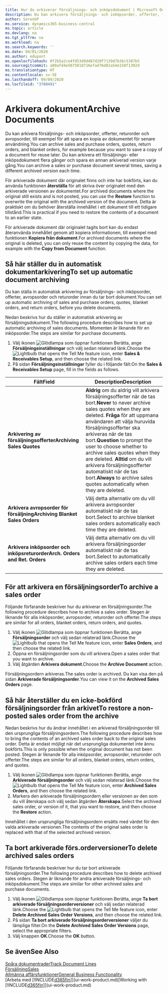 ```yaml
---
title: Hur du arkiverar försäljnings- och inköpsdokument | Microsoft Docs
description: Du kan arkivera försäljnings- och inköpsorder, offerter, försäljningsreturorder och avropsorder, och du kan använda arkiverade dokumentet för att återskapa dokumentet som det arkiverades från.
author: SorenGP
ms.service: dynamics365-business-central
ms.topic: article
ms.devlang: na
ms.tgt_pltfrm: na
ms.workload: na
ms.search.keywords: ''
ms.date: 04/01/2020
ms.author: edupont
ms.openlocfilehash: 0f2b5a2ce4fd53d9d487d20f7139d7b36c5387b5
ms.sourcegitcommit: a80afd4e5075018716efad76d82a54e158f1392d
ms.translationtype: HT
ms.contentlocale: sv-SE
ms.lasthandoff: 09/09/2020
ms.locfileid: "3780491"
---
```

# <a name="archive-documents"></a><span data-ttu-id="da66e-103">Arkivera dokument</span><span class="sxs-lookup"><span data-stu-id="da66e-103">Archive Documents</span></span>
<span data-ttu-id="da66e-104">Du kan arkivera försäljnings- och inköpsorder, offerter, returorder och avropsorder, till exempel för att spara en kopia av dokumentet för senare användning.</span><span class="sxs-lookup"><span data-stu-id="da66e-104">You can archive sales and purchase orders, quotes, return orders, and blanket orders, for example because you want to save a copy of a document for reuse later.</span></span> <span data-ttu-id="da66e-105">Du kan arkivera ett försäljnings- eller inköpsdokument flera gånger och spara en annan arkiverad version varje gång.</span><span class="sxs-lookup"><span data-stu-id="da66e-105">You can archive a sales or purchase document several times, saving a different archived version each time.</span></span>

<span data-ttu-id="da66e-106">För arkiverade dokument där originalet finns och inte har bokförts, kan du använda funktionen **återställa** för att skriva över originalet med den arkiverade versionen av dokumentet.</span><span class="sxs-lookup"><span data-stu-id="da66e-106">For archived documents where the original still exists and is not posted, you can use the **Restore** function to overwrite the original with the archived version of the document.</span></span> <span data-ttu-id="da66e-107">Detta är praktiskt om du behöver återställa innehållet i ett dokument till ett tidigare tillstånd.</span><span class="sxs-lookup"><span data-stu-id="da66e-107">This is practical if you need to restore the contents of a document to an earlier state.</span></span>

<span data-ttu-id="da66e-108">För arkiverade dokument där originalet tagits bort kan du endast återanvända innehållet genom att kopiera informationen, till exempel med funktionen **Kopiera från dokument**.</span><span class="sxs-lookup"><span data-stu-id="da66e-108">For archived documents where the original is deleted, you can only reuse the content by copying the data, for example with the **Copy from Document** function.</span></span>   

## <a name="to-set-up-automatic-document-archiving"></a><span data-ttu-id="da66e-109">Så här ställer du in automatisk dokumentarkivering</span><span class="sxs-lookup"><span data-stu-id="da66e-109">To set up automatic document archiving</span></span>  
<span data-ttu-id="da66e-110">Du kan ställa in automatisk arkivering av försäljnings- och inköpsorder, offerter, avropsorder och returorder innan du tar bort dokument.</span><span class="sxs-lookup"><span data-stu-id="da66e-110">You can set up automatic archiving of sales and purchase orders, quotes, blanket orders, and return orders, before you delete documents.</span></span>

<span data-ttu-id="da66e-111">Nedan beskrivs hur du ställer in automatisk arkivering av försäljningsdokument.</span><span class="sxs-lookup"><span data-stu-id="da66e-111">The following procedure describes how to set up automatic archiving of sales documents.</span></span> <span data-ttu-id="da66e-112">Momenten är liknande för en inköpsorder.</span><span class="sxs-lookup"><span data-stu-id="da66e-112">The steps are similar for purchase documents.</span></span>
1.  <span data-ttu-id="da66e-113">Välj ikonen ![Glödlampa som öppnar funktionen Berätta](media/ui-search/search_small.png "Berätta vad du vill göra"), ange **Försäljningsinställningar** och välj sedan relaterad länk.</span><span class="sxs-lookup"><span data-stu-id="da66e-113">Choose the ![Lightbulb that opens the Tell Me feature](media/ui-search/search_small.png "Tell me what you want to do") icon, enter **Sales & Receivables Setup**, and then choose the related link.</span></span>
2. <span data-ttu-id="da66e-114">På sidan **Försäljningsinställningar** fyller du i följande fält:</span><span class="sxs-lookup"><span data-stu-id="da66e-114">On the **Sales & Receivables Setup** page, fill in the fields as follows.</span></span>

|<span data-ttu-id="da66e-115">Fält</span><span class="sxs-lookup"><span data-stu-id="da66e-115">Field</span></span>|<span data-ttu-id="da66e-116">Description</span><span class="sxs-lookup"><span data-stu-id="da66e-116">Description</span></span>|
|-----|-----------|
|<span data-ttu-id="da66e-117">**Arkivering av försäljningsofferter**</span><span class="sxs-lookup"><span data-stu-id="da66e-117">**Archiving Sales Quotes**</span></span>|<span data-ttu-id="da66e-118">**Aldrig** om du aldrig vill arkivera försäljningsofferter när de tas bort.</span><span class="sxs-lookup"><span data-stu-id="da66e-118">**Never** to never archive sales quotes when they are deleted.</span></span> <span data-ttu-id="da66e-119">**Fråga** för att uppmana användaren att välja huruvida försäljningsofferter ska arkiveras när de tas bort.</span><span class="sxs-lookup"><span data-stu-id="da66e-119">**Question** to prompt the user to choose whether to archive sales quotes when they are deleted.</span></span> <span data-ttu-id="da66e-120">**Alltid** om du vill arkivera försäljningsofferter automatiskt när de tas bort.</span><span class="sxs-lookup"><span data-stu-id="da66e-120">**Always** to archive sales quotes automatically when they are deleted.</span></span>|
|<span data-ttu-id="da66e-121">**Arkivera avropsorder för försäljning**</span><span class="sxs-lookup"><span data-stu-id="da66e-121">**Archiving Blanket Sales Orders**</span></span>|<span data-ttu-id="da66e-122">Välj detta alternativ om du vill arkivera avropsorder automatiskt när de tas bort.</span><span class="sxs-lookup"><span data-stu-id="da66e-122">Select to archive blanket sales orders automatically each time they are deleted.</span></span>|
|<span data-ttu-id="da66e-123">**Arkivera inköpsorder och inköpsreturorder**</span><span class="sxs-lookup"><span data-stu-id="da66e-123">**Arch. Orders and Ret. Orders**</span></span>|<span data-ttu-id="da66e-124">Välj detta alternativ om du vill arkivera försäljningsorder automatiskt när de tas bort.</span><span class="sxs-lookup"><span data-stu-id="da66e-124">Select to automatically archive sales orders each time they are deleted.</span></span>|

## <a name="to-archive-a-sales-order"></a><span data-ttu-id="da66e-125">För att arkivera en försäljningsorder</span><span class="sxs-lookup"><span data-stu-id="da66e-125">To archive a sales order</span></span>
<span data-ttu-id="da66e-126">Följande förfarande beskriver hur du arkiverar en försäljningsorder.</span><span class="sxs-lookup"><span data-stu-id="da66e-126">The following procedure describes how to archive a sales order.</span></span> <span data-ttu-id="da66e-127">Stegen är liknande för alla inköpsorder, avropsorder, returorder och offerter.</span><span class="sxs-lookup"><span data-stu-id="da66e-127">The steps are similar for all orders, blanket orders, return orders, and quotes.</span></span>

1.  <span data-ttu-id="da66e-128">Välj ikonen ![Glödlampa som öppnar funktionen Berätta](media/ui-search/search_small.png "Berätta vad du vill göra"), ange **Försäljningsorder** och välj sedan relaterad länk.</span><span class="sxs-lookup"><span data-stu-id="da66e-128">Choose the ![Lightbulb that opens the Tell Me feature](media/ui-search/search_small.png "Tell me what you want to do") icon, enter **Sales Orders**, and then choose the related link.</span></span>  
2.  <span data-ttu-id="da66e-129">Öppna en försäljningsorder som du vill arkivera.</span><span class="sxs-lookup"><span data-stu-id="da66e-129">Open a sales order that you want to archive.</span></span>  
3.  <span data-ttu-id="da66e-130">Välj åtgärden **Arkivera dokument**.</span><span class="sxs-lookup"><span data-stu-id="da66e-130">Choose the **Archive Document** action.</span></span>

<span data-ttu-id="da66e-131">Försäljningsordern arkiveras.</span><span class="sxs-lookup"><span data-stu-id="da66e-131">The sales order is archived.</span></span> <span data-ttu-id="da66e-132">Du kan visa den på sidan **Arkiverade försäljningsorder**.</span><span class="sxs-lookup"><span data-stu-id="da66e-132">You can view it on the **Archived Sales Orders** page.</span></span>

## <a name="to-restore-a-non-posted-sales-order-from-the-archive"></a><span data-ttu-id="da66e-133">Så här återställer du en icke-bokförd försäljningsorder från arkivet</span><span class="sxs-lookup"><span data-stu-id="da66e-133">To restore a non-posted sales order from the archive</span></span>
<span data-ttu-id="da66e-134">Nedan beskrivs hur du ändrar innehållet i en arkiverad försäljningsorder till den ursprungliga försäljningsordern.</span><span class="sxs-lookup"><span data-stu-id="da66e-134">The following procedure describes how to bring the contents of an archived sales order back to the original sales order.</span></span> <span data-ttu-id="da66e-135">Detta är endast möjligt när det ursprungliga dokumentet inte ännu bokförts.</span><span class="sxs-lookup"><span data-stu-id="da66e-135">This is only possible when the original document has not been posted.</span></span> <span data-ttu-id="da66e-136">Stegen är liknande för alla inköpsorder, avropsorder, returorder och offerter.</span><span class="sxs-lookup"><span data-stu-id="da66e-136">The steps are similar for all orders, blanket orders, return orders, and quotes.</span></span>

1. <span data-ttu-id="da66e-137">Välj ikonen ![Glödlampa som öppnar funktionen Berätta](media/ui-search/search_small.png "Berätta vad du vill göra"), ange **Arkiverade försäljningsorder** och välj sedan relaterad länk.</span><span class="sxs-lookup"><span data-stu-id="da66e-137">Choose the ![Lightbulb that opens the Tell Me feature](media/ui-search/search_small.png "Tell me what you want to do") icon, enter **Archived Sales Orders**, and then choose the related link.</span></span>
2. <span data-ttu-id="da66e-138">Markera den arkiverade försäljningsordern eller versionen av den som du vill återskapa och välj sedan åtgärden **Återskapa**.</span><span class="sxs-lookup"><span data-stu-id="da66e-138">Select the archived sales order, or version of it, that you want to restore, and then choose the **Restore** action.</span></span>  

<span data-ttu-id="da66e-139">Innehållet i den ursprungliga försäljningsordern ersätts med värdet för den valda arkiverade versionen.</span><span class="sxs-lookup"><span data-stu-id="da66e-139">The contents of the original sales order is replaced with that of the selected archived version.</span></span>

## <a name="to-delete-archived-sales-orders"></a><span data-ttu-id="da66e-140">Ta bort arkiverade förs.orderversioner</span><span class="sxs-lookup"><span data-stu-id="da66e-140">To delete archived sales orders</span></span>
<span data-ttu-id="da66e-141">Följande förfarande beskriver hur du tar bort arkiverade försäljningsorder.</span><span class="sxs-lookup"><span data-stu-id="da66e-141">The following procedure describes how to delete archived sales orders.</span></span> <span data-ttu-id="da66e-142">Stegen är liknande för andra arkiverade försäljnings- och inköpsdokument.</span><span class="sxs-lookup"><span data-stu-id="da66e-142">The steps are similar for other archived sales and purchase documents.</span></span>

1.  <span data-ttu-id="da66e-143">Välj ikonen ![Glödlampa som öppnar funktionen Berätta](media/ui-search/search_small.png "Berätta vad du vill göra"), ange **Ta bort arkiverade försäljningsorderversioner** och välj sedan relaterad länk.</span><span class="sxs-lookup"><span data-stu-id="da66e-143">Choose the ![Lightbulb that opens the Tell Me feature](media/ui-search/search_small.png "Tell me what you want to do") icon, enter **Delete Archived Sales Order Versions**, and then choose the related link.</span></span>  
2.  <span data-ttu-id="da66e-144">På sidan **Ta bort arkiverade försäljningsorderversioner** väljer du lämpliga filter.</span><span class="sxs-lookup"><span data-stu-id="da66e-144">On the **Delete Archived Sales Order Versions** page, select the appropriate filters.</span></span>  
3.  <span data-ttu-id="da66e-145">Välj knappen **OK**.</span><span class="sxs-lookup"><span data-stu-id="da66e-145">Choose the **OK** button.</span></span>

## <a name="see-also"></a><span data-ttu-id="da66e-146">Se även</span><span class="sxs-lookup"><span data-stu-id="da66e-146">See Also</span></span>
[<span data-ttu-id="da66e-147">Spåra dokumentrader</span><span class="sxs-lookup"><span data-stu-id="da66e-147">Track Document Lines</span></span>](across-how-to-track-document-lines.md)  
[<span data-ttu-id="da66e-148">Försäljning</span><span class="sxs-lookup"><span data-stu-id="da66e-148">Sales</span></span>](sales-manage-sales.md)  
[<span data-ttu-id="da66e-149">Allmänna affärsfunktioner</span><span class="sxs-lookup"><span data-stu-id="da66e-149">General Business Functionality</span></span>](ui-across-business-areas.md)  
<span data-ttu-id="da66e-150">[Arbeta med [!INCLUDE[d365fin](includes/d365fin_md.md)]](ui-work-product.md)</span><span class="sxs-lookup"><span data-stu-id="da66e-150">[Working with [!INCLUDE[d365fin](includes/d365fin_md.md)]](ui-work-product.md)</span></span>
